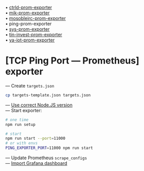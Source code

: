 • [ctrld-prom-exporter](https://github.com/k03mad/ctrld-prom-exporter) \
• [mik-prom-exporter](https://github.com/k03mad/mik-prom-exporter) \
• [mosobleirc-prom-exporter](https://github.com/k03mad/mosobleirc-prom-exporter) \
• ping-prom-exporter \
• [sys-prom-exporter](https://github.com/k03mad/sys-prom-exporter) \
• [tin-invest-prom-exporter](https://github.com/k03mad/tin-invest-prom-exporter) \
• [ya-iot-prom-exporter](https://github.com/k03mad/ya-iot-prom-exporter)

# [TCP Ping Port — Prometheus] exporter

— Create `targets.json`

```bash
cp targets-template.json targets.json
```

— [Use correct Node.JS version](.nvmrc) \
— Start exporter:

```bash
# one time
npm run setup

# start
npm run start --port=11000
# or with envs
PING_EXPORTER_PORT=11000 npm run start
```

— Update Prometheus `scrape_configs` \
— [Import Grafana dashboard](grafana)
